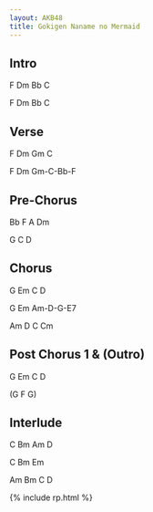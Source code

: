 ```yaml
---
layout: AKB48
title: Gokigen Naname no Mermaid
---
```

## Intro 
F Dm Bb C 

F Dm Bb C 

## Verse 
F Dm Gm C 

F Dm Gm-C-Bb-F 

## Pre-Chorus 
Bb F A Dm 

G C D 

## Chorus
G Em C D 

G Em Am-D-G-E7 

Am D C Cm 

## Post Chorus 1 & (Outro) 
G Em C D 

(G F G) 

## Interlude 
C Bm Am D 

C Bm Em 

Am Bm C D 

{% include rp.html %}
